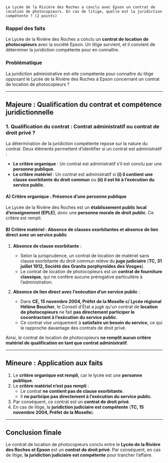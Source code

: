 ```
Le Lycée de la Rivière des Roches a conclu avec Epson un contrat de location de photocopieurs. En cas de litige, quelle est la juridiction compétente ? (2 points)
```

### **Rappel des faits**

Le Lycée de la Rivière des Roches a conclu un **contrat de location de photocopieurs** avec la société Epson. Un litige survient, et il convient de déterminer la juridiction compétente pour en connaître.

### **Problématique**

La juridiction administrative est-elle compétente pour connaître du litige opposant le Lycée de la Rivière des Roches à Epson concernant un contrat de location de photocopieurs ?

---

## **Majeure : Qualification du contrat et compétence juridictionnelle**

### **1. Qualification du contrat : Contrat administratif ou contrat de droit privé ?**

La détermination de la juridiction compétente repose sur la nature du contrat. Deux éléments permettent d’identifier si un contrat est administratif :

- **Le critère organique** : Un contrat est administratif s’il est conclu par une **personne publique**.
- **Le critère matériel** : Un contrat est administratif si **(i) il contient une clause exorbitante du droit commun** ou **(ii) il est lié à l’exécution du service public**.

#### **A) Critère organique : Présence d’une personne publique**

Le Lycée de la Rivière des Roches est un **établissement public local d’enseignement (EPLE)**, donc une **personne morale de droit public**. Ce critère est rempli.

#### **B) Critère matériel : Absence de clauses exorbitantes et absence de lien direct avec un service public**

1. **Absence de clause exorbitante** :
    
    - Selon la jurisprudence, un contrat de location de matériel sans clause exorbitante du droit commun relève du **juge judiciaire** (**TC, 31 juillet 1912, Société des Granits porphyroïdes des Vosges**).
    - Le contrat de location de photocopieurs est un **contrat de fourniture classique**, qui ne confère aucune prérogative particulière à l’administration.
2. **Absence de lien direct avec l’exécution d’un service public** :
    
    - Dans **CE, 15 novembre 2004, Préfet de la Moselle c/ Lycée régional Hélène Boucher**, le Conseil d'État a jugé qu'un contrat de **location de photocopieurs** ne fait **pas directement participer le cocontractant à l’exécution du service public**.
    - Ce contrat vise uniquement à **satisfaire un besoin du service**, ce qui le rapproche davantage des contrats de droit privé.

Ainsi, le contrat de location de photocopieurs **ne remplit aucun critère matériel de qualification en tant que contrat administratif**.

---

## **Mineure : Application aux faits**

1. Le **critère organique est rempli**, car le lycée est une **personne publique**.
2. Le **critère matériel n’est pas rempli** :
    - Le contrat **ne contient pas de clause exorbitante**.
    - Il **ne participe pas directement à l’exécution du service public**.
3. Par conséquent, ce contrat est un **contrat de droit privé**.
4. En cas de litige, la **juridiction judiciaire est compétente** (**TC, 15 novembre 2004, Préfet de la Moselle**).

---

## **Conclusion finale**

Le contrat de location de photocopieurs conclu entre le **Lycée de la Rivière des Roches et Epson** est un **contrat de droit privé**. Par conséquent, en cas de litige, **la juridiction judiciaire est compétente** pour trancher l’affaire.